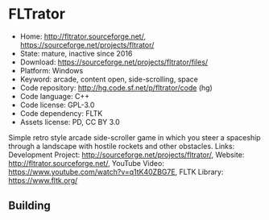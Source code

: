 # FLTrator

- Home: http://fltrator.sourceforge.net/, https://sourceforge.net/projects/fltrator/
- State: mature, inactive since 2016
- Download: https://sourceforge.net/projects/fltrator/files/
- Platform: Windows
- Keyword: arcade, content open, side-scrolling, space
- Code repository: http://hg.code.sf.net/p/fltrator/code (hg)
- Code language: C++
- Code license: GPL-3.0
- Code dependency: FLTK
- Assets license: PD, CC BY 3.0

Simple retro style arcade side-scroller game in which you steer a spaceship through a landscape with hostile rockets and other obstacles.
Links: Development Project: http://sourceforge.net/projects/fltrator/, Website: http://fltrator.sourceforge.net/, YouTube Video: https://www.youtube.com/watch?v=q1tK40ZBG7E, FLTK Library: https://www.fltk.org/

## Building
